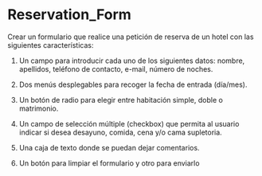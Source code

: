 # Reservation_Form

Crear un formulario que realice una petición de reserva de un hotel con las siguientes
características:

  1. Un campo para introducir cada uno de los siguientes datos: nombre, apellidos,
  teléfono de contacto, e-mail, número de noches.

  2. Dos menús desplegables para recoger la fecha de entrada (día/mes).
     
  3. Un botón de radio para elegir entre habitación simple, doble o matrimonio.
     
  4. Un campo de selección múltiple (checkbox) que permita al usuario indicar si
  desea desayuno, comida, cena y/o cama supletoria.

  5. Una caja de texto donde se puedan dejar comentarios.
      
  6. Un botón para limpiar el formulario y otro para enviarlo
